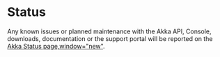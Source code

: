 # Status

Any known issues or planned maintenance with the Akka API, Console, downloads, documentation or the support portal will be reported on the [Akka Status page,window="new"](https://status.akka.io/).

